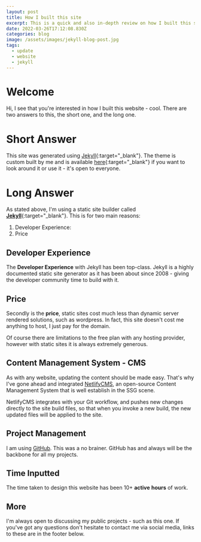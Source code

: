 ```yaml
---
layout: post
title: How I built this site
excerpt: This is a quick and also in-depth review on how I built this site.
date: 2022-03-26T17:12:08.830Z
categories: blog
image: /assets/images/jekyll-blog-post.jpg
tags:
  - update
  - website
  - jekyll
---
```

# Welcome

Hi, I see that you're interested in how I built this website - cool. There are two answers to this, the short one, and the long one.

# Short Answer

This site was generated using [Jekyll](https://www.jekyllrb.com){:target="_blank"}. The theme is custom built by me and is available [here](https://github.com/eoinparkinson/portfolio-site){:target="_blank"} if you want to look around it or use it - it's open to everyone.

# Long Answer

As stated above, I'm using a static site builder called **[Jekyll](https://www.jekyllrb.com)**{:target="_blank"}. This is for two main reasons:

1. Developer Experience:
2. Price

## Developer Experience

The **Developer Experience** with Jekyll has been top-class. Jekyll is a highly documented static site generator as it has been about since 2008 - giving the developer community time to build with it.

## Price

Secondly is the **price**, static sites cost much less than dynamic server rendered solutions, such as wordpress. In fact, this site doesn't cost me anything to host, I just pay for the domain.

Of course there are limitations to the free plan with any hosting provider, however with static sites it is always extremely generous.

## Content Management System - CMS

As with any website, updating the content should be made easy. That's why I've gone ahead and integrated [NetlifyCMS](https://www.netlifycms.org/), an open-source Content Management System that is well establish in the SSG scene.

NetlifyCMS integrates with your Git workflow, and pushes new changes directly to the site build files, so that when you invoke a new build, the new updated files will be applied to the site.

## Project Management

I am using [GitHub](https://www.github.com). This was a no brainer. GitHub has and always will be the backbone for all my projects.

## Time Inputted

The time taken to design this website has been 10+ **active** **hours** of work. 

## More

I'm always open to discussing my public projects - such as this one. If you've got any questions don't hesitate to contact me via social media, links to these are in the footer below.
